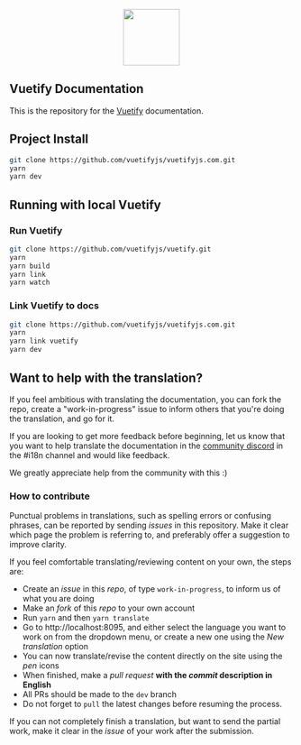 <p align="center">
  <a href="https://vuetifyjs.com" target="_blank"><img width="100"src="https://vuetifyjs.com/doc-images/logo.svg"></a>
</p>

## Vuetify Documentation
<p>This is the repository for the <a href="https://vuetifyjs.com" target="_blank">Vuetify</a> documentation.</p>

## Project Install

``` bash
git clone https://github.com/vuetifyjs/vuetifyjs.com.git
yarn
yarn dev
```

## Running with local Vuetify

### Run Vuetify

``` bash
git clone https://github.com/vuetifyjs/vuetify.git
yarn
yarn build
yarn link
yarn watch
```

### Link Vuetify to docs

``` bash
git clone https://github.com/vuetifyjs/vuetifyjs.com.git
yarn
yarn link vuetify
yarn dev
```

## Want to help with the translation?

If you feel ambitious with translating the documentation, you can fork the repo, create a "work-in-progress" issue to inform others that you're doing the translation, and go for it.

If you are looking to get more feedback before beginning, let us know that you want to help translate the documentation in the [community discord](https://community.vuetifyjs.com/) in the #i18n channel and would like feedback.

We greatly appreciate help from the community with this :)

### How to contribute

Punctual problems in translations, such as spelling errors or confusing phrases, can be reported by sending _issues_ in this repository. Make it clear which page the problem is referring to, and preferably offer a suggestion to improve clarity.

If you feel comfortable translating/reviewing content on your own, the steps are:

- Create an _issue_ in this _repo_, of type `work-in-progress`, to inform us of what you are doing
- Make an _fork_ of this _repo_ to your own account
- Run `yarn` and then `yarn translate`
- Go to http://localhost:8095, and either select the language you want to work on from the dropdown menu, or create a new one using the _New translation_ option
- You can now translate/revise the content directly on the site using the _pen_ icons
- When finished, make a _pull request_ **with the _commit_ description in English**
- All PRs should be made to the `dev` branch
- Do not forget to `pull` the latest changes before resuming the process.

If you can not completely finish a translation, but want to send the partial work, make it clear in the _issue_ of your work after the submission.
